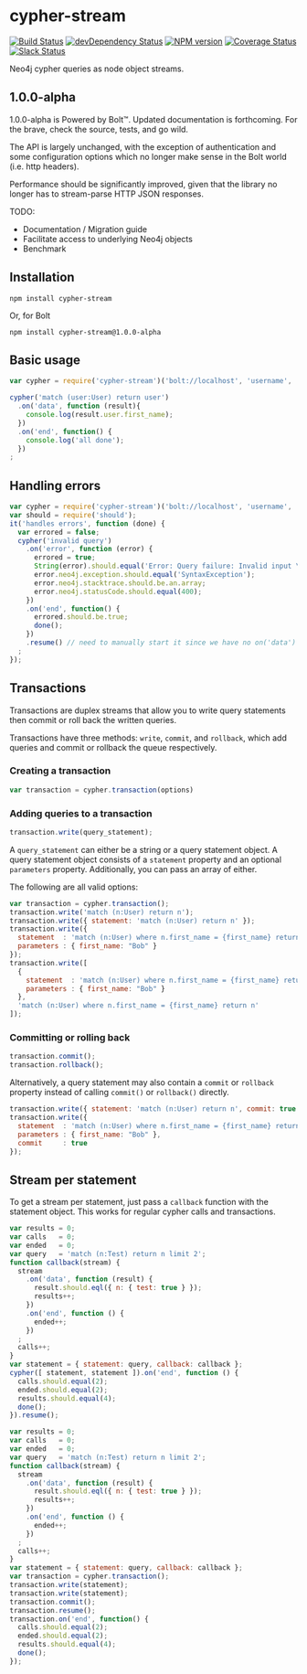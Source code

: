 # cypher-stream
[![Build Status](https://travis-ci.org/codex-digital/cypher-stream.svg?branch=master)](https://travis-ci.org/codex-digital/cypher-stream) 
[![devDependency Status](https://david-dm.org/codex-digital/cypher-stream.png?theme=shields.io)](https://david-dm.org/codex-digital/cypher-stream.png#info=devDependencies) 
[![NPM version](https://badge.fury.io/js/cypher-stream.png)](http://badge.fury.io/js/cypher-stream) 
[![Coverage Status](https://coveralls.io/repos/github/codex-digital/cypher-stream/badge.svg?branch=master)](https://coveralls.io/github/codex-digital/cypher-stream?branch=master)
[![Slack Status](https://codex-community-slackin.herokuapp.com/badge.svg)](https://codex-community-slackin.herokuapp.com)

Neo4j cypher queries as node object streams.

## 1.0.0-alpha

1.0.0-alpha is Powered by Bolt™. Updated documentation is forthcoming.  For the brave, check the source, tests, and go wild.

The API is largely unchanged, with the exception of authentication and some configuration options which no longer make sense in the Bolt world (i.e. http headers).

Performance should be significantly improved, given that the library no longer has to stream-parse HTTP JSON responses.

TODO:

  * Documentation / Migration guide
  * Facilitate access to underlying Neo4j objects
  * Benchmark

## Installation
```
npm install cypher-stream
```

Or, for Bolt

```
npm install cypher-stream@1.0.0-alpha
```

## Basic usage

``` js
var cypher = require('cypher-stream')('bolt://localhost', 'username', 'password');

cypher('match (user:User) return user')
  .on('data', function (result){
    console.log(result.user.first_name);
  })
  .on('end', function() {
    console.log('all done');
  })
;
```

## Handling errors
``` js
var cypher = require('cypher-stream')('bolt://localhost', 'username', 'password');
var should = require('should');
it('handles errors', function (done) {
  var errored = false;
  cypher('invalid query')
    .on('error', function (error) {
      errored = true;
      String(error).should.equal('Error: Query failure: Invalid input \'i\': expected SingleStatement (line 1, column 1)\n"invalid query"\n ^');
      error.neo4j.exception.should.equal('SyntaxException');
      error.neo4j.stacktrace.should.be.an.array;
      error.neo4j.statusCode.should.equal(400);
    })
    .on('end', function() {
      errored.should.be.true;
      done();
    })
    .resume() // need to manually start it since we have no on('data')
  ;
});

```

## Transactions


Transactions are duplex streams that allow you to write query statements then commit or roll back the written queries.

Transactions have three methods: `write`, `commit`, and `rollback`, which add queries and commit or rollback the queue respectively.

### Creating a transaction

``` js
var transaction = cypher.transaction(options)
```

### Adding queries to a transaction

``` js
transaction.write(query_statement);
```

A `query_statement` can either be a string or a query statement object.  A query statement object consists of a `statement` property and an optional `parameters` property.  Additionally, you can pass an array of either.

The following are all valid options:

``` js
var transaction = cypher.transaction();
transaction.write('match (n:User) return n');
transaction.write({ statement: 'match (n:User) return n' });
transaction.write({
  statement  : 'match (n:User) where n.first_name = {first_name} return n',
  parameters : { first_name: "Bob" }
});
transaction.write([
  {
    statement  : 'match (n:User) where n.first_name = {first_name} return n',
    parameters : { first_name: "Bob" }
  },
  'match (n:User) where n.first_name = {first_name} return n'
]);
```

### Committing or rolling back

``` js
transaction.commit();
transaction.rollback();
```

Alternatively, a query statement may also contain a `commit` or `rollback` property instead of calling `commit()` or `rollback()` directly.

``` js
transaction.write({ statement: 'match (n:User) return n', commit: true });
transaction.write({
  statement  : 'match (n:User) where n.first_name = {first_name} return n',
  parameters : { first_name: "Bob" },
  commit     : true
});

```

## Stream per statement

To get a stream per statement, just pass a `callback` function with the statement object.  This works for regular cypher calls and transactions.

``` js
var results = 0;
var calls   = 0;
var ended   = 0;
var query   = 'match (n:Test) return n limit 2';
function callback(stream) {
  stream
    .on('data', function (result) {
      result.should.eql({ n: { test: true } });
      results++;
    })
    .on('end', function () {
      ended++;
    })
  ;
  calls++;
}
var statement = { statement: query, callback: callback };
cypher([ statement, statement ]).on('end', function () {
  calls.should.equal(2);
  ended.should.equal(2);
  results.should.equal(4);
  done();
}).resume();
```

``` js
var results = 0;
var calls   = 0;
var ended   = 0;
var query   = 'match (n:Test) return n limit 2';
function callback(stream) {
  stream
    .on('data', function (result) {
      result.should.eql({ n: { test: true } });
      results++;
    })
    .on('end', function () {
      ended++;
    })
  ;
  calls++;
}
var statement = { statement: query, callback: callback };
var transaction = cypher.transaction();
transaction.write(statement);
transaction.write(statement);
transaction.commit();
transaction.resume();
transaction.on('end', function() {
  calls.should.equal(2);
  ended.should.equal(2);
  results.should.equal(4);
  done();
});
```
